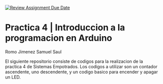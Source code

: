 [![Review Assignment Due Date](https://classroom.github.com/assets/deadline-readme-button-24ddc0f5d75046c5622901739e7c5dd533143b0c8e959d652212380cedb1ea36.svg)](https://classroom.github.com/a/jNcIkijt)
# Practica 4 | Introduccion a la programacion en Arduino

Romo Jimenez Samuel Saul

El siguiente repositorio consiste de codigos para la realizacion de la practica 4 de Sistemas Empotrados. Los codigos a utilizar son un contador ascendente, uno descendente, y un codigo basico para encender y apagar un LED.
